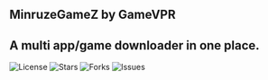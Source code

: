 ## MinruzeGameZ by GameVPR
## A multi app/game downloader in one place.
![License](https://img.shields.io/github/license/GameVPR/MinruzeGameZ)
![Stars](https://img.shields.io/github/stars/GameVPR/MinruzeGameZ)
![Forks](https://img.shields.io/github/forks/GameVPR/MinruzeGameZ)
![Issues](https://img.shields.io/github/issues/GameVPR/MinruzeGameZ)
